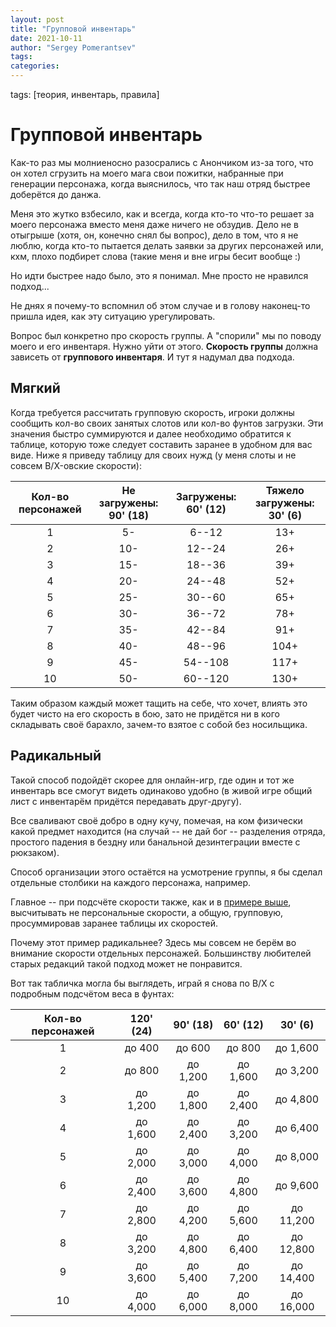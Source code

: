 ```yaml
---
layout: post
title: "Групповой инвентарь"
date: 2021-10-11
author: "Sergey Pomerantsev"
tags:
categories:
---
```

tags: [теория, инвентарь, правила]

# Групповой инвентарь

Как-то раз мы молниеносно разосрались с Анончиком из-за того, что он хотел сгрузить на моего мага свои пожитки, набранные при генерации персонажа, когда выяснилось, что так наш отряд быстрее доберётся до данжа.

Меня это жутко взбесило, как и всегда, когда кто-то что-то решает за моего персонажа вместо меня даже ничего не обзудив. Дело не в отыгрыше (хотя, он, конечно снял бы вопрос), дело в том, что я не люблю, когда кто-то пытается делать заявки за других персонажей или, кхм, плохо подбирет слова (такие меня и вне игры бесит вообще :)

Но идти быстрее надо было, это я понимал. Мне просто не нравился подход...

Не днях я почему-то вспомнил об этом случае и в голову наконец-то пришла идея, как эту ситуацию урегулировать.

Вопрос был конкретно про скорость группы. А "спорили" мы по поводу моего и его инвентаря. Нужно уйти от этого. **Скорость группы** должна зависеть от **группового инвентаря**. И тут я надумал два подхода.

## Мягкий

Когда требуется рассчитать групповую скорость, игроки должны сообщить кол-во своих занятых слотов или кол-во фунтов загрузки. Эти значения быстро суммируются и далее необходимо обратится к таблице, которую тоже следует составить заранее в удобном для вас виде. Ниже я приведу таблицу для своих нужд (у меня слоты и не совсем B/X-овские скорости):

| Кол-во персонажей | Не загружены: 90' (18) | Загружены: 60' (12) | Тяжело загружены: 30' (6) |
|:---:|:---:|:---:|:---:|
| 1 | 5- | 6--12 | 13+ |
| 2 | 10- | 12--24 | 26+ |
| 3 | 15- | 18--36 | 39+ |
| 4 | 20- | 24--48 | 52+ |
| 5 | 25- | 30--60 | 65+ |
| 6 | 30- | 36--72 | 78+ |
| 7 | 35- | 42--84 | 91+ |
| 8 | 40- | 48--96 | 104+ |
| 9 | 45- | 54--108 | 117+ |
| 10 | 50- | 60--120 | 130+ |

Таким образом каждый может тащить на себе, что хочет, влиять это будет чисто на его скорость в бою, зато не придётся ни в кого складывать своё барахло, зачем-то взятое с собой без носильщика.

## Радикальный

Такой способ подойдёт скорее для онлайн-игр, где один и тот же инвентарь все смогут видеть одинаково удобно (в живой игре общий лист с инвентарём придётся передавать друг-другу).

Все сваливают своё добро в одну кучу, помечая, на ком физически какой предмет находится (на случай -- не дай бог -- разделения отряда, простого падения в бездну или банальной дезинтеграции вместе с рюкзаком).

Способ организации этого остаётся на усмотрение группы, я бы сделал отдельные столбики на каждого персонажа, например.

Главное -- при подсчёте скорости также, как и в [примере выше](#мягкий), высчитывать не персональные скорости, а общую, групповую, просуммировав заранее таблицы их скоростей.

Почему этот пример радикальнее? Здесь мы совсем не берём во внимание скорости отдельных персонажей. Большинству любителей старых редакций такой подход может не понравится.

Вот так табличка могла бы выглядеть, играй я снова по B/X с подробным подсчётом веса в фунтах:

| Кол-во   персонажей | 120' (24) | 90' (18) | 60' (12) | 30' (6) |
|:---:|:---:|:---:|:---:|:---:|
| 1 | до 400 | до 600 | до 800 | до 1,600 |
| 2 | до 800 | до 1,200 | до 1,600 | до 3,200 |
| 3 | до 1,200 | до 1,800 | до 2,400 | до 4,800 |
| 4 | до 1,600 | до 2,400 | до 3,200 | до 6,400 |
| 5 | до 2,000 | до 3,000 | до 4,000 | до 8,000 |
| 6 | до 2,400 | до 3,600 | до 4,800 | до 9,600 |
| 7 | до 2,800 | до 4,200 | до 5,600 | до 11,200 |
| 8 | до 3,200 | до 4,800 | до 6,400 | до 12,800 |
| 9 | до 3,600 | до 5,400 | до 7,200 | до 14,400 |
| 10 | до 4,000 | до 6,000 | до 8,000 | до 16,000 |
